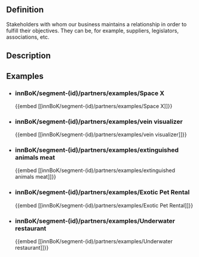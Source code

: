 
## Definition
Stakeholders with whom our business maintains a relationship in order to fulfill their objectives. They can be, for example, suppliers, legislators, associations, etc.
## Description
## Examples
- ### innBoK/segment-(id)/partners/examples/Space X
	{{embed [[innBoK/segment-(id)/partners/examples/Space X]]}}
- ### innBoK/segment-(id)/partners/examples/vein visualizer
	{{embed [[innBoK/segment-(id)/partners/examples/vein visualizer]]}}
- ### innBoK/segment-(id)/partners/examples/extinguished animals meat
	{{embed [[innBoK/segment-(id)/partners/examples/extinguished animals meat]]}}
- ### innBoK/segment-(id)/partners/examples/Exotic Pet Rental
	{{embed [[innBoK/segment-(id)/partners/examples/Exotic Pet Rental]]}}
- ### innBoK/segment-(id)/partners/examples/Underwater restaurant
	{{embed [[innBoK/segment-(id)/partners/examples/Underwater restaurant]]}}












